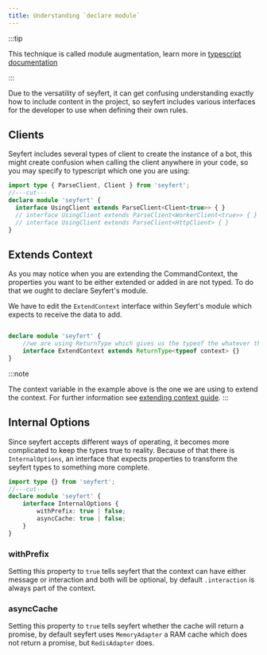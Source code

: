 ```yaml
---
title: Understanding `declare module`
---
```


:::tip

This technique is called module augmentation, learn more in [typescript documentation](https://www.typescriptlang.org/docs/handbook/declaration-merging.html#module-augmentation)

:::

Due to the versatility of seyfert, it can get confusing understanding exactly how to include content in the project, so seyfert includes various interfaces for the developer to use when defining their own rules.
## Clients

Seyfert includes several types of client to create the instance of a bot, this might create confusion when calling the client anywhere in your code, so you may specify to typescript which one you are using:
```ts twoslash copy
import type { ParseClient, Client } from 'seyfert';
//---cut---
declare module 'seyfert' {
  interface UsingClient extends ParseClient<Client<true>> { }
  // interface UsingClient extends ParseClient<WorkerClient<true>> { }
  // interface UsingClient extends ParseClient<HttpClient> { }
} 
```

## Extends Context

As you may notice when you are extending the CommandContext, the properties you want to be either extended or added in are not typed. To do that we ought to declare Seyfert's module.

We have to edit the `ExtendContext` interface within Seyfert's module which expects to receive the data to add.

```ts showLineNumbers copy wrap ins={11-14}

declare module 'seyfert' {
    //we are using ReturnType which gives us the typeof the whatever the function context returns.
    interface ExtendContext extends ReturnType<typeof context> {}
}

```
:::note 

The context variable in the example above is the one we are using to extend the context. For further information see [extending context guide](/commands/extend-commandcontext).
::: 
## Internal Options

Since seyfert accepts different ways of operating, it becomes more complicated to keep the types true to reality. Because of that there is `InternalOptions`, an interface that expects properties to transform the seyfert types to something more complete.

```ts twoslash copy
import type {} from 'seyfert';
//---cut---
declare module 'seyfert' {
	interface InternalOptions {
		withPrefix: true | false;
		asyncCache: true | false;
	}
}
```

### withPrefix
Setting this property to `true` tells seyfert that the context can have either message or interaction and both will be optional, by default `.interaction` is always part of the context.

### asyncCache
Setting this property to `true` tells seyfert whether the cache will return a promise, by default seyfert uses `MemoryAdapter` a RAM cache which does not return a promise, but `RedisAdapter` does.